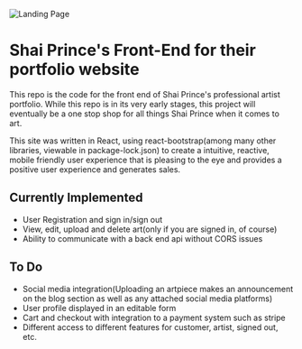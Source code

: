 ![Landing Page](https://i.ibb.co/kh8MF4q/landing.png)

# Shai Prince's Front-End for their portfolio website

This repo is the code for the front end of Shai Prince's professional artist portfolio. While this repo is in its very early stages, this project will eventually be a one stop shop for all things Shai Prince when it comes to art.

This site was written in React, using react-bootstrap(among many other libraries, viewable in package-lock.json) to create a intuitive, reactive, mobile friendly user experience that is pleasing to the eye and provides a positive user experience and generates sales.


## Currently Implemented

- User Registration and sign in/sign out
- View, edit, upload and delete art(only if you are signed in, of course)
- Ability to communicate with a back end api without CORS issues

## To Do

- Social media integration(Uploading an artpiece makes an announcement on the blog section as well as any attached social media platforms)
- User profile displayed in an editable form
- Cart and checkout with integration to a payment system such as stripe
- Different access to different features for customer, artist, signed out, etc.
